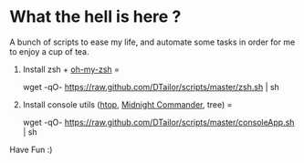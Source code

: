 What the hell is here ?
=

A bunch of scripts to ease my life, and automate some tasks in order for me to enjoy a cup of tea.

1. Install zsh + [oh-my-zsh](https://github.com/robbyrussell/oh-my-zsh)
=

    wget -qO- https://raw.github.com/DTailor/scripts/master/zsh.sh | sh

2. Install console utils ([htop](http://htop.sourceforge.net/), [Midnight Commander](http://www.gnu.org/software/mc/), tree)
=

    wget -qO- https://raw.github.com/DTailor/scripts/master/consoleApp.sh | sh

Have Fun :)
